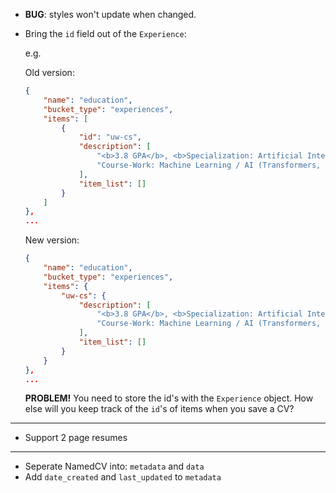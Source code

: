 * **BUG**: styles won't update when changed.

* Bring the `id` field out of the `Experience`:

    e.g.

    Old version:

    ```json
    {
        "name": "education",
        "bucket_type": "experiences",
        "items": [
            {
                "id": "uw-cs",
                "description": [
                    "<b>3.8 GPA</b>, <b>Specialization: Artificial Intelligence</b>, Awards: Presidents Scholarship of Distinction, Dean's Honours List",
                    "Course-Work: Machine Learning / AI (Transformers, Deep Learning), Databases, Networks, Data Structures, Algorithms."
                ],
                "item_list": []
            }
        ]
    },
    ...
    ```

    New version:
    ```json
    {
        "name": "education",
        "bucket_type": "experiences",
        "items": {
            "uw-cs": {
                "description": [
                    "<b>3.8 GPA</b>, <b>Specialization: Artificial Intelligence</b>, Awards: Presidents Scholarship of Distinction, Dean's Honours List",
                    "Course-Work: Machine Learning / AI (Transformers, Deep Learning), Databases, Networks, Data Structures, Algorithms."
                ],
                "item_list": []
            }
        }
    },
    ...
    ```

    **PROBLEM!**
    You need to store the id's with the `Experience` object. How else will you keep track of the `id`'s of items when you save a CV?




--------------------------------------------------
* Support 2 page resumes

--------------------------------------------------
* Seperate NamedCV into: `metadata` and `data`
* Add `date_created` and `last_updated` to `metadata`